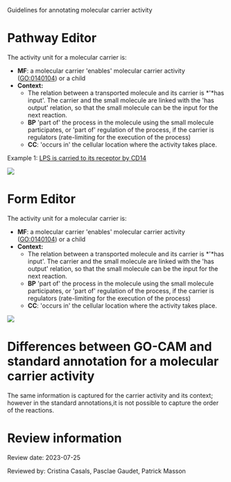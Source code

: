 Guidelines for annotating molecular carrier activity

#

# Pathway Editor

The activity unit for a molecular carrier is:

* **MF**: a molecular carrier 'enables' molecular carrier activity ([GO:0140104](https://www.ebi.ac.uk/QuickGO/term/GO%3A0048018)) or a child
* **Context:**
  + The relation between a transported molecule and its carrier is *'*has input'. The carrier and the small molecule are linked with the 'has output' relation, so that the small molecule can be the input for the next reaction.
  + **BP** 'part of' the process in the molecule using the small molecule participates, or 'part of' regulation of the process, if the carrier is regulators (rate-limiting for the execution of the process)
  + **CC**: 'occurs in' the cellular location where the activity takes place.

Example 1: [LPS is carried to its receptor by CD14](http://noctua.geneontology.org/workbench/noctua-visual-pathway-editor/?model_id=gomodel%3A5f46c3b700001031)

![](data:image/png;base64...)

#

# Form Editor

The activity unit for a molecular carrier is:

* **MF**: a molecular carrier 'enables' molecular carrier activity ([GO:0140104](https://www.ebi.ac.uk/QuickGO/term/GO%3A0048018)) or a child
* **Context:**
  + The relation between a transported molecule and its carrier is *'*has input'. The carrier and the small molecule are linked with the 'has output' relation, so that the small molecule can be the input for the next reaction.
  + **BP** 'part of' the process in the molecule using the small molecule participates, or 'part of' regulation of the process, if the carrier is regulators (rate-limiting for the execution of the process)
  + **CC**: 'occurs in' the cellular location where the activity takes place.

![](data:image/png;base64...)

# Differences between GO-CAM and standard annotation for a molecular carrier activity

The same information is captured for the carrier activity and its context; however in the standard annotations,it is not possible to capture the order of the reactions.

# Review information

Review date: 2023-07-25

Reviewed by: Cristina Casals, Pasclae Gaudet, Patrick Masson
